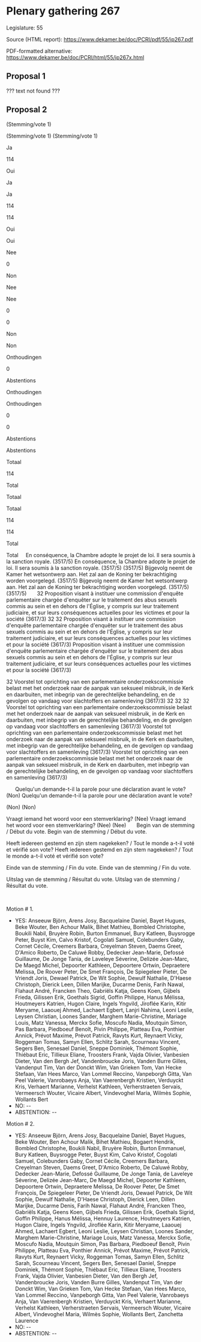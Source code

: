 # Plenary gathering 267

Legislature: 55

Source (HTML report): https://www.dekamer.be/doc/PCRI/pdf/55/ip267.pdf

PDF-formatted alternative: https://www.dekamer.be/doc/PCRI/html/55/ip267x.html

## Proposal 1

??? text not found ???

## Proposal 2


(Stemming/vote
  1)

(Stemming/vote
  1)
(Stemming/vote
  1)



Ja


114


Oui



Ja

Ja

114

114

Oui

Oui


Nee


0


Non



Nee

Nee

0

0

Non

Non


Onthoudingen


0


Abstentions



Onthoudingen

Onthoudingen

0

0

Abstentions

Abstentions


Totaal


114


Total



Totaal

Totaal

114

114

Total

Total
 
 
En conséquence, la Chambre adopte le projet de
loi. Il sera soumis à la sanction royale. (3517/5)
En conséquence, la Chambre adopte le projet de
loi. Il sera soumis à la sanction royale. (3517/5)
(3517/5)
Bijgevolg neemt de Kamer het wetsontwerp
aan. Het zal aan de Koning ter bekrachtiging worden voorgelegd. (3517/5)
Bijgevolg neemt de Kamer het wetsontwerp
aan. Het zal aan de Koning ter bekrachtiging worden voorgelegd. (3517/5)
(3517/5)
 
 
 
32 Proposition visant à instituer une commission d'enquête parlementaire
chargée d'enquêter sur le traitement des abus sexuels commis au sein et en
dehors de l'Église, y compris sur leur traitement judiciaire, et sur leurs
conséquences actuelles pour les victimes et pour la société (3617/3)
32
32
 Proposition visant à instituer une commission d'enquête parlementaire
chargée d'enquêter sur le traitement des abus sexuels commis au sein et en
dehors de l'Église, y compris sur leur traitement judiciaire, et sur leurs
conséquences actuelles pour les victimes et pour la société (3617/3)
 Proposition visant à instituer une commission d'enquête parlementaire
chargée d'enquêter sur le traitement des abus sexuels commis au sein et en
dehors de l'Église, y compris sur leur traitement judiciaire, et sur leurs
conséquences actuelles pour les victimes et pour la société (3617/3)

32 Voorstel tot
oprichting van een parlementaire onderzoekscommissie belast met het onderzoek
naar de aanpak van seksueel misbruik, in de Kerk en daarbuiten, met inbegrip
van de gerechtelijke behandeling, en de gevolgen op vandaag voor slachtoffers en
samenleving (3617/3)
32
32
32
 Voorstel tot
oprichting van een parlementaire onderzoekscommissie belast met het onderzoek
naar de aanpak van seksueel misbruik, in de Kerk en daarbuiten, met inbegrip
van de gerechtelijke behandeling, en de gevolgen op vandaag voor slachtoffers en
samenleving (3617/3)
 Voorstel tot
oprichting van een parlementaire onderzoekscommissie belast met het onderzoek
naar de aanpak van seksueel misbruik, in de Kerk en daarbuiten, met inbegrip
van de gerechtelijke behandeling, en de gevolgen op vandaag voor slachtoffers en
samenleving (3617/3)
 Voorstel tot
oprichting van een parlementaire onderzoekscommissie belast met het onderzoek
naar de aanpak van seksueel misbruik, in de Kerk en daarbuiten, met inbegrip
van de gerechtelijke behandeling, en de gevolgen op vandaag voor slachtoffers en
samenleving (3617/3)


 
 
 
Quelqu'un demande-t-il la parole pour une
déclaration avant le vote? (Non)
Quelqu'un demande-t-il la parole pour une
déclaration avant le vote? 
 
(Non)
(Non)


Vraagt iemand het woord voor een
stemverklaring? (Nee)
Vraagt iemand het woord voor een
stemverklaring? (Nee)
 (Nee)
 
 
 
Begin van de
stemming / Début du vote.
Begin van de
stemming / Début du vote.

Heeft
iedereen gestemd en zijn stem nagekeken? / Tout le monde a-t-il voté et vérifié
son vote?
Heeft
iedereen gestemd en zijn stem nagekeken? / Tout le monde a-t-il voté et vérifié
son vote?

Einde van de stemming
/ Fin du vote.
Einde van de stemming
/ Fin du vote.

Uitslag van de
stemming / Résultat du vote.
Uitslag van de
stemming / Résultat du vote.

 
 
 

Motion # 1.

 - YES: Anseeuw Björn, Arens Josy, Bacquelaine Daniel, Bayet Hugues, Beke Wouter, Ben Achour Malik, Bihet Mathieu, Bombled Christophe, Boukili Nabil, Bruyère Robin, Burton Emmanuel, Bury Katleen, Buysrogge Peter, Buyst Kim, Calvo Kristof, Cogolati Samuel, Colebunders Gaby, Cornet Cécile, Creemers Barbara, Creyelman Steven, Daems Greet, D'Amico Roberto, De Caluwé Robby, Dedecker Jean-Marie, Defossé Guillaume, De Jonge Tania, de Laveleye Séverine, Delizée Jean-Marc, De Maegd Michel, Depoorter Kathleen, Depoortere Ortwin, Depraetere Melissa, De Roover Peter, De Smet François, De Spiegeleer Pieter, De Vriendt Joris, Dewael Patrick, De Wit Sophie, Dewulf Nathalie, D'Haese Christoph, Dierick Leen, Dillen Marijke, Ducarme Denis, Farih Nawal, Flahaut André, Francken Theo, Gabriëls Katja, Geens Koen, Gijbels Frieda, Gilissen Erik, Goethals Sigrid, Goffin Philippe, Hanus Mélissa, Houtmeyers Katrien, Hugon Claire, Ingels Yngvild, Jiroflée Karin, Kitir Meryame, Laaouej Ahmed, Lachaert Egbert, Lanjri Nahima, Leoni Leslie, Leysen Christian, Loones Sander, Marghem Marie-Christine, Mariage Louis, Matz Vanessa, Merckx Sofie, Moscufo Nadia, Moutquin Simon, Pas Barbara, Piedboeuf Benoît, Pivin Philippe, Platteau Eva, Ponthier Annick, Prévot Maxime, Prévot Patrick, Ravyts Kurt, Reynaert Vicky, Roggeman Tomas, Samyn Ellen, Schlitz Sarah, Scourneau Vincent, Segers Ben, Senesael Daniel, Sneppe Dominiek, Thémont Sophie, Thiébaut Eric, Tillieux Eliane, Troosters Frank, Vajda Olivier, Vanbesien Dieter, Van den Bergh Jef, Vandenbroucke Joris, Vanden Burre Gilles, Vandenput Tim, Van der Donckt Wim, Van Grieken Tom, Van Hecke Stefaan, Van Hees Marco, Van Lommel Reccino, Vanpeborgh Gitta, Van Peel Valerie, Vanrobaeys Anja, Van Vaerenbergh Kristien, Verduyckt Kris, Verhaert Marianne, Verhelst Kathleen, Verherstraeten Servais, Vermeersch Wouter, Vicaire Albert, Vindevoghel Maria, Wilmès Sophie, Wollants Bert
 - NO: --
 - ABSTENTION: --

Motion # 2.

 - YES: Anseeuw Björn, Arens Josy, Bacquelaine Daniel, Bayet Hugues, Beke Wouter, Ben Achour Malik, Bihet Mathieu, Bogaert Hendrik, Bombled Christophe, Boukili Nabil, Bruyère Robin, Burton Emmanuel, Bury Katleen, Buysrogge Peter, Buyst Kim, Calvo Kristof, Cogolati Samuel, Colebunders Gaby, Cornet Cécile, Creemers Barbara, Creyelman Steven, Daems Greet, D'Amico Roberto, De Caluwé Robby, Dedecker Jean-Marie, Defossé Guillaume, De Jonge Tania, de Laveleye Séverine, Delizée Jean-Marc, De Maegd Michel, Depoorter Kathleen, Depoortere Ortwin, Depraetere Melissa, De Roover Peter, De Smet François, De Spiegeleer Pieter, De Vriendt Joris, Dewael Patrick, De Wit Sophie, Dewulf Nathalie, D'Haese Christoph, Dierick Leen, Dillen Marijke, Ducarme Denis, Farih Nawal, Flahaut André, Francken Theo, Gabriëls Katja, Geens Koen, Gijbels Frieda, Gilissen Erik, Goethals Sigrid, Goffin Philippe, Hanus Mélissa, Hennuy Laurence, Houtmeyers Katrien, Hugon Claire, Ingels Yngvild, Jiroflée Karin, Kitir Meryame, Laaouej Ahmed, Lachaert Egbert, Leoni Leslie, Leysen Christian, Loones Sander, Marghem Marie-Christine, Mariage Louis, Matz Vanessa, Merckx Sofie, Moscufo Nadia, Moutquin Simon, Pas Barbara, Piedboeuf Benoît, Pivin Philippe, Platteau Eva, Ponthier Annick, Prévot Maxime, Prévot Patrick, Ravyts Kurt, Reynaert Vicky, Roggeman Tomas, Samyn Ellen, Schlitz Sarah, Scourneau Vincent, Segers Ben, Senesael Daniel, Sneppe Dominiek, Thémont Sophie, Thiébaut Eric, Tillieux Eliane, Troosters Frank, Vajda Olivier, Vanbesien Dieter, Van den Bergh Jef, Vandenbroucke Joris, Vanden Burre Gilles, Vandenput Tim, Van der Donckt Wim, Van Grieken Tom, Van Hecke Stefaan, Van Hees Marco, Van Lommel Reccino, Vanpeborgh Gitta, Van Peel Valerie, Vanrobaeys Anja, Van Vaerenbergh Kristien, Verduyckt Kris, Verhaert Marianne, Verhelst Kathleen, Verherstraeten Servais, Vermeersch Wouter, Vicaire Albert, Vindevoghel Maria, Wilmès Sophie, Wollants Bert, Zanchetta Laurence
 - NO: --
 - ABSTENTION: --

